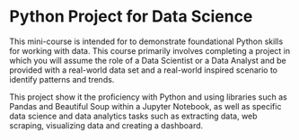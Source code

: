 # Python Project for Data Science

This mini-course is intended for to demonstrate foundational Python skills for working with data. This course primarily involves completing a project in which you will assume the role of a Data Scientist or a Data Analyst and be provided with a real-world data set and a real-world inspired scenario to identify patterns and trends. 

This project show it the proficiency with Python and using libraries such as Pandas and Beautiful Soup within a Jupyter Notebook, as well as specific data science and data analytics tasks such as extracting data, web scraping, visualizing data and creating a dashboard.

